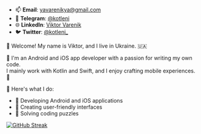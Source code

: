 - 📫 **Email**: [yavarenikya@gmail.com](mailto:yavarenikya@gmail.com)
- 💬 **Telegram**: [@kotleni](https://t.me/kotleni)
- 🌐 **LinkedIn**: [Viktor Varenik](https://www.linkedin.com/in/victor-varenik-73324122a/)
- 🐦 **Twitter**: [@kotleni_](https://twitter.com/kotleni_)

👋 Welcome! My name is Viktor, and I live in Ukraine. 🇺🇦

💼 I'm an Android and iOS app developer with a passion for writing my own code.
<br>I mainly work with Kotlin and Swift, and I enjoy crafting mobile experiences. 📱

🚀 Here's what I do:
- 🔧 Developing Android and iOS applications
- 🎨 Creating user-friendly interfaces
- 🧩 Solving coding puzzles

[![GitHub Streak](https://streak-stats.demolab.com/?user=kotleni&theme=monokai-metallian)](https://git.io/streak-stats)
